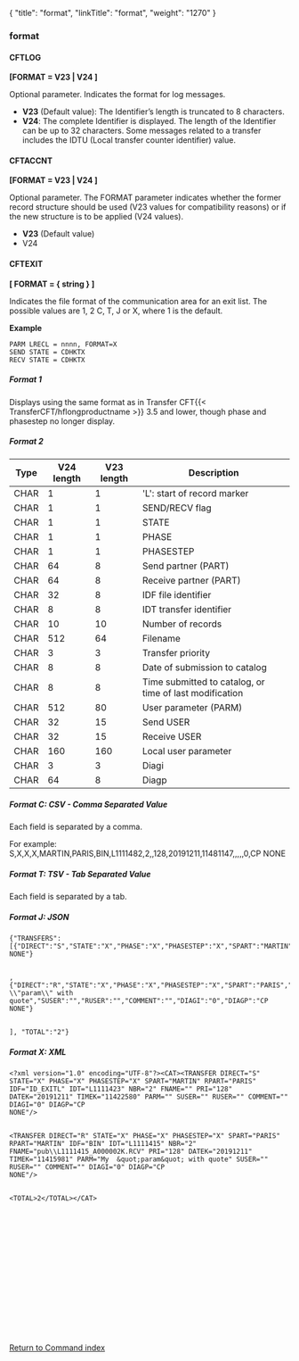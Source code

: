 {
    "title": "format",
    "linkTitle": "format",
    "weight": "1270"
}<span id="format"></span>

### format

<span id="format_CFTLOG"></span>

#### CFTLOG

****\[FORMAT = V23
| V24 \]****

Optional parameter. Indicates the format for log messages.

- ****V23**** (Default value): The Identifier’s
    length is truncated to 8 characters.
- ****V24****: The complete Identifier is displayed.
    The length of the Identifier can be up to 32 characters. Some messages
    related to a transfer includes the IDTU (Local transfer counter identifier)
    value.

<span id="format_CFTACCNT"></span>

#### CFTACCNT

****\[FORMAT = V23
| V24 \]****

Optional parameter. The FORMAT parameter indicates whether the former
record structure should be used (V23 values for compatibility reasons)
or if the new structure is to be applied (V24 values).

- ****V23**** (Default value)
- V24

<span id="format_CFTEXIT"></span>

#### CFTEXIT

****\[ FORMAT = { string } \]****

Indicates the file format of the communication area for an exit list. The possible values are 1, 2 C, T, J or X, where 1 is the default.

****Example****

```
PARM LRECL = nnnn, FORMAT=X
SEND STATE = CDHKTX
RECV STATE = CDHKTX
```

##### Format 1

Displays using the same format as in Transfer CFT{{< TransferCFT/hflongproductname  >}} 3.5 and lower, though phase and phasestep no longer display.

##### Format 2


| Type | V24 length | V23 length | Description |
| --- | --- | --- | --- |
| CHAR  | 1  | 1  | 'L': start of record marker  |
| CHAR  | 1  | 1  | SEND/RECV flag  |
| CHAR  | 1  | 1  | STATE  |
| CHAR | 1 | 1 | PHASE |
| CHAR | 1 | 1 | PHASESTEP |
| CHAR  | 64 | 8  | Send partner (PART) |
| CHAR  | 64 | 8  | Receive partner (PART) |
| CHAR  | 32 | 8  | IDF file identifier  |
| CHAR  | 8 | 8  | IDT transfer identifier  |
| CHAR  | 10 | 10  | Number of records  |
| CHAR  | 512 | 64  | Filename  |
| CHAR  | 3 | 3  | Transfer priority  |
| CHAR  | 8 | 8  | Date of submission to catalog |
| CHAR  | 8 | 8  | Time submitted to catalog, or time of last modification  |
| CHAR  | 512 | 80  | User parameter (PARM) |
| CHAR  | 32 | 15  | Send USER  |
| CHAR  | 32 | 15  | Receive USER  |
| CHAR  | 160 | 160  | Local user parameter  |
| CHAR  | 3 | 3  | Diagi  |
| CHAR  | 64 | 8  | Diagp  |


##### Format C: CSV - Comma Separated Value

Each field is separated by a comma.

For example: S,X,X,X,MARTIN,PARIS,BIN,L1111482,2,,128,20191211,11481147,,,,,0,CP NONE

##### Format T: TSV - Tab Separated Value

Each field is separated by a tab.

##### Format J: JSON

```
{"TRANSFERS":[{"DIRECT":"S","STATE":"X","PHASE":"X","PHASESTEP":"X","SPART":"MARTIN","RPART":"PARIS","IDF":"ID_EXITL","IDT":"L1111482","NBR":"2","FNAME":"","PRI":"128","DATEK":"20191211","TIMEK":"11481147","PARM":"","SUSER":"","RUSER":"","COMMENT":"","DIAGI":"0","DIAGP":"CP NONE"}                                                                                                                                                                                                                                                                                                                                                                                                                                                                                                                                                                                                                                                                                                                                                        
,{"DIRECT":"R","STATE":"X","PHASE":"X","PHASESTEP":"X","SPART":"PARIS","RPART":"MARTIN","IDF":"BIN","IDT":"L1111475","NBR":"2","FNAME":"pub\\\\L1111475_A000002Q.RCV","PRI":"128","DATEK":"20191211","TIMEK":"11475343","PARM":"My \\"param\\" with quote","SUSER":"","RUSER":"","COMMENT":"","DIAGI":"0","DIAGP":"CP NONE"}                                                                                                                                                                                                                                                                                                                                                                                                                                                                                                                                                                                                                                                                                                                         
], "TOTAL":"2"}            
```

##### Format X: XML

```
<?xml version="1.0" encoding="UTF-8"?><CAT><TRANSFER DIRECT="S" STATE="X" PHASE="X" PHASESTEP="X" SPART="MARTIN" RPART="PARIS" IDF="ID_EXITL" IDT="L1111423" NBR="2" FNAME="" PRI="128" DATEK="20191211" TIMEK="11422580" PARM="" SUSER="" RUSER="" COMMENT="" DIAGI="0" DIAGP="CP NONE"/>                                                                                                                                                                                                                                                                                                                                                                                                                                                                                                                                                                                                                                                                                                                                                  <TRANSFER DIRECT="R" STATE="X" PHASE="X" PHASESTEP="X" SPART="PARIS" RPART="MARTIN" IDF="BIN" IDT="L1111415" NBR="2" FNAME="pub\\L1111415_A000002K.RCV" PRI="128" DATEK="20191211" TIMEK="11415981" PARM="My  &quot;param&quot; with quote" SUSER="" RUSER="" COMMENT="" DIAGI="0" DIAGP="CP NONE"/>                                                                                                                                                                                                                                                                                                                                                                                                                                                                                                                                                                                                                                                                                                                                                     
<TOTAL>2</TOTAL></CAT>      
```

`                                                                                                                                                                                                                                                                                                                                                                                                                                                                                                                                                                                                                                                                                                                                                                                                                                                                                                                                                                                                                                     `

[Return to Command index](../../)
